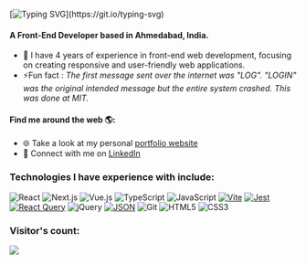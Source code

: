 [![Typing SVG](https://readme-typing-svg.demolab.com?font=Fira+Code&weight=500&pause=1000&color=FF5F1F&width=435&lines=%E0%A4%A8%E0%A4%AE%E0%A4%B8%E0%A5%8D%E0%A4%A4%E0%A5%87+(Namaste)%F0%9F%99%8F%F0%9F%8F%BB%2C;I'm+Nilkanth+Patadiya!)](https://git.io/typing-svg)

#### A Front-End Developer based in Ahmedabad, India.
- 🏢 I have 4 years of experience in front-end web development, focusing on creating responsive and user-friendly web applications.
- ⚡Fun fact : *The first message sent over the internet was "LOG". "LOGIN" was the original intended message but the entire system crashed. This was done at MIT.*

#### Find me around the web 🌎:
- 🌐 Take a look at my personal <a href="https://nilkanthpatadiya.vercel.app/">portfolio website</a>
- 💼 Connect with me on <a href="https://www.linkedin.com/in/nilkanthpatadiya/">LinkedIn</a>

### Technologies I have experience with include:</br>
![React](https://img.shields.io/badge/react-252324.svg?style=for-the-badge&logo=react&logoColor=%2361DAFB)
![Next.js](https://img.shields.io/badge/Next.js-252324?style=for-the-badge&logo=next.js&logoColor=white)
![Vue.js](https://img.shields.io/badge/Vue.js-252324?style=for-the-badge&logo=vuedotjs)
![TypeScript](https://img.shields.io/badge/typescript-252324.svg?style=for-the-badge&logo=typescript)
![JavaScript](https://img.shields.io/badge/-JavaScript-252324?style=for-the-badge&logo=javascript)
[![Vite](https://img.shields.io/badge/Vite-252324?style=for-the-badge&logo=vite)](#)
[![Jest](https://img.shields.io/badge/Jest-252324?style=for-the-badge&logo=jest)](#)
[![React Query](https://img.shields.io/badge/React%20Query-252324?style=for-the-badge&logo=reactquery)](#)
![jQuery](https://img.shields.io/badge/jQuery-252324?style=for-the-badge&logo=jquery)
[![JSON](https://img.shields.io/badge/JSON-252324?style=for-the-badge&logo=json)](#)
![Git](http://img.shields.io/badge/-Git-252324?style=for-the-badge&logo=Git)
![HTML5](https://img.shields.io/badge/-HTML5-252324?style=for-the-badge&logo=HTML5)
![CSS3](https://img.shields.io/badge/-CSS3-252324?style=for-the-badge&logo=CSS3&logoColor=264de4)

### Visitor's count:
[![](https://visitcount.itsvg.in/api?id=Nilkanth-Patadiya&label=Profile%20Views&color=8&icon=0&pretty=true)](https://visitcount.itsvg.in)
